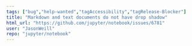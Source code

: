 ```yaml
---
tags: ["bug","help-wanted","tagAccessibility","tagRelease-Blocker"]
title: "Markdown and text documents do not have drop shadow"
html_url: "https://github.com/jupyter/notebook/issues/6781"
user: "JasonWeill"
repo: "jupyter/notebook"
---
```


